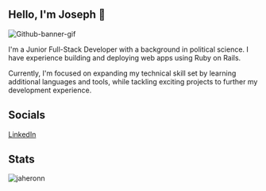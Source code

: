 ## Hello, I'm Joseph 👋
![Github-banner-gif](https://github.com/user-attachments/assets/833d6973-337d-42e1-84bf-adbedcf6bd8c)

I'm a Junior Full-Stack Developer with a background in political science. I have experience building and deploying web apps using Ruby on Rails.

Currently, I'm focused on expanding my technical skill set by learning additional languages and tools, while tackling exciting projects to further my development experience.

<!-- https://github.com/user-attachments/assets/9e5c0b4b-85b0-4790-888e-1297b78b6ab3 -->

## Socials
[LinkedIn][-1]

## Stats
<p><img align="left" src="https://github-readme-stats.vercel.app/api/top-langs?username=jaheronn&show_icons=true&locale=en&layout=compact&theme=github_dark" alt="jaheronn" /></p>
<!--
**JAHeronn/JAHeronn** is a ✨ _special_ ✨ repository because its `README.md` (this file) appears on your GitHub profile.

Here are some ideas to get you started:

- 🔭 I’m currently working on ...
- 🌱 I’m currently learning ...
- 👯 I’m looking to collaborate on ...
- 🤔 I’m looking for help with ...
- 💬 Ask me about ...
- 📫 How to reach me: ...
- 😄 Pronouns: ...
- ⚡ Fun fact: ...
-->

[-1]: https://www.linkedin.com/in/jaheronn/

